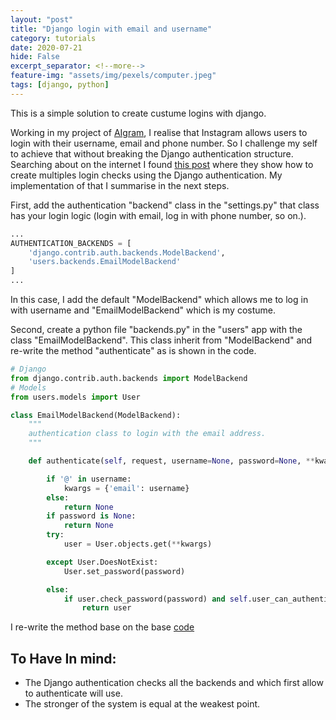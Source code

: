 ```yaml
---
layout: "post"
title: "Django login with email and username"
category: tutorials
date: 2020-07-21
hide: False
excerpt_separator: <!--more-->
feature-img: "assets/img/pexels/computer.jpeg"
tags: [django, python]
---
```


This is a simple solution to create custume logins with django.

<!--more-->

Working in my project of [AIgram](https://github.com/jadry92/Platzigram-project), I realise that Instagram allows users to login with their username, email and phone number. So I challenge my self to achieve that without breaking the Django authentication structure. Searching about on the internet I found [this post](https://stackoverflow.com/questions/25316765/log-in-user-using-either-email-address-or-username-in-django) where they show how to create multiples login checks using the Django authentication. My implementation of that I summarise in the next steps.

First, add the authentication "backend" class in the "settings.py" that class has your login logic (login with email, log in with phone number, so on.).

```python
...
AUTHENTICATION_BACKENDS = [
    'django.contrib.auth.backends.ModelBackend',
    'users.backends.EmailModelBackend'
]
...
```
In this case, I add the default "ModelBackend" which allows me to log in with username and "EmailModelBackend" which is my costume.

Second, create a python file "backends.py" in the "users" app with the class "EmailModelBackend".
This class inherit from "ModelBackend" and re-write the method "authenticate" as is shown in the code.

```python
# Django
from django.contrib.auth.backends import ModelBackend
# Models
from users.models import User

class EmailModelBackend(ModelBackend):
    """
    authentication class to login with the email address.
    """

    def authenticate(self, request, username=None, password=None, **kwargs):

        if '@' in username:
            kwargs = {'email': username}
        else:
            return None
        if password is None:
            return None
        try:
            user = User.objects.get(**kwargs)

        except User.DoesNotExist:
            User.set_password(password)

        else:
            if user.check_password(password) and self.user_can_authenticate(user):
                return user

```

I re-write the method  base on the base [code](https://github.com/django/django/blob/3d16496037fbb8a6bbc6b6e354fa4f5eb65e6cea/django/contrib/auth/backends.py#L9)

To Have In mind:
---

* The Django authentication checks all the backends and which first allow to authenticate will use.
* The stronger of the system is equal at the weakest point.
